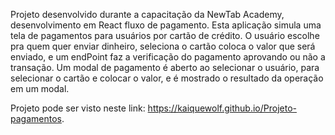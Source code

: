 Projeto desenvolvido durante a capacitação da NewTab Academy, desenvolvimento em React fluxo de pagamento. Esta aplicação simula uma tela de pagamentos para usuários por cartão de crédito.
    O usuário escolhe pra quem quer enviar dinheiro, seleciona o cartão coloca o valor que será enviado, e um endPoint faz a verificação do pagamento aprovando ou não a transação.
      Um modal de pagamento é aberto ao selecionar o usuário, para selecionar o cartão e colocar o valor, e é mostrado o resultado da operação em um modal.
      
  Projeto pode ser visto neste link:
        https://kaiquewolf.github.io/Projeto-pagamentos.
